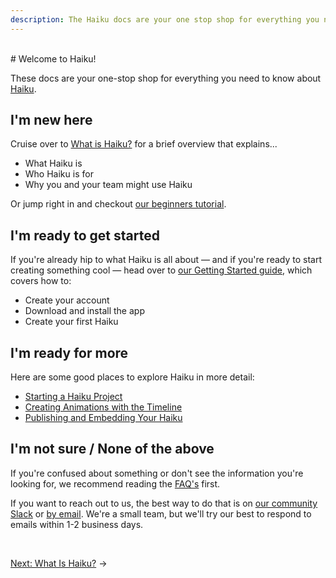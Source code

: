 ```yaml
---
description: The Haiku docs are your one stop shop for everything you need to know about Haiku. Learn about what Haiku is, who it's for and why you or your time might use it.
---
```


<br>
# Welcome to Haiku!

These docs are your one-stop shop for everything you need to know about [Haiku](https://haiku.ai).

## I'm new here

Cruise over to [What is Haiku?](what-is-haiku.md) for a brief overview that explains...

* What Haiku is
* Who Haiku is for
* Why you and your team might use Haiku

Or jump right in and checkout [our beginners tutorial](https://medium.com/haiku-blog/getting-started-with-animations-for-the-web-ios-android-with-haiku-568184eb31fa).

## I'm ready to get started

If you're already hip to what Haiku is all about — and if you're ready to start creating something cool — head over to [our Getting Started guide](getting-started.md), which covers how to:

* Create your account
* Download and install the app
* Create your first Haiku

## I'm ready for more

Here are some good places to explore Haiku in more detail:

* [Starting a Haiku Project](using-haiku/starting-haiku.md)
* [Creating Animations with the Timeline](using-haiku/creating-an-animation.md)
* [Publishing and Embedding Your Haiku](embedding-and-using-haiku/publishing-and-embedding.md)

## I'm not sure / None of the above

If you're confused about something or don't see the information you're looking for, we recommend reading the [FAQ's](http://help.haiku.ai/faqs) first.

If you want to reach out to us, the best way to do that is on [our community Slack](https://www.haiku.ai/slack-community) or [by email](mailto:contact@haiku.ai). We're a small team, but we'll try our best to respond to emails within 1-2 business days.

<br>

[Next: What Is Haiku?](what-is-haiku.md) &rarr;
